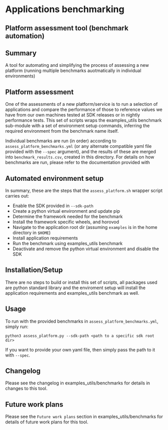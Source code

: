 # Applications benchmarking
## Platform assessment tool (benchmark automation)

## Summary
A tool for automating and simplifying the process of assessing a new platform (running multiple benchmarks auotmatically in individual environments)

## Platform assessment
One of the assessments of a new platform/service is to run a selection of applications and compare the performance of those to reference values we have from our own machines tested at SDK releases or in nightly performance tests. This set of scripts wraps the examples_utils benchmark sub-module with a set of environment setup commands, inferring the required environment from the benchmark name itself.

Individual benchmarks are run (in order) according to `assess_platform_benchmarks.yml` (or any alternate compatible yaml file provided with the `--spec` argument), and the results of these are merged into `benchmark_results.csv`, created in this directory. For details on how benchmarks are run, please refer to the documentation provided with

## Automated environment setup 
In summary, these are the steps that the `assess_platform.sh` wrapper script carries out:
- Enable the SDK provided in `--sdk-path`
- Create a python virtual environment and update pip
- Determine the framework needed for the benchmark
- Install the framework specific wheels, and horovod
- Navigate to the application root dir (assuming `examples` is in the home directory in `$HOME`)
- Install application requirements
- Run the benchmark using examples_utils benchmark
- Deactivate and remove the python virtual environment and disable the SDK

## Installation/Setup
There are no steps to build or install this set of scripts, all packages used are python standard library and the enviroment setup will install the application requirements and examples_utils benchmark as well.

## Usage
To run with the provided benchmarks in `assess_platform_benchmarks.yml`, simply run:
```
python3 assess_platform.py --sdk-path <path to a specific sdk root dir>
```

If you want to provide your own yaml file, then simply pass the path to it with `--spec`.

## Changelog
Please see the changelog in examples_utils/benchmarks for details in changes to this tool.

## Future work plans
Please see the `Future work plans` section in examples_utils/benchmarks for details of future work plans for this tool.
